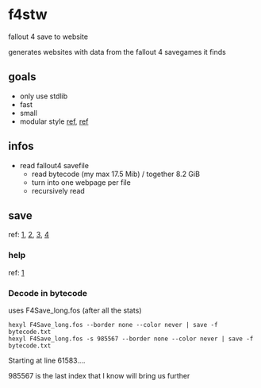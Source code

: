 # f4stw

fallout 4 save to website

generates websites with data from the fallout 4 savegames it finds

## goals

- only use stdlib
- fast
- small
- modular style [ref](https://en.wikipedia.org/wiki/Modular_programming), [ref](https://best-practice-and-impact.github.io/qa-of-code-guidance/modular_code.html)

## infos

- read fallout4 savefile
  - read bytecode (my max 17.5 Mib) / together 8.2 GiB
  - turn into one webpage per file
  - recursively read

## save

ref: [1](https://gist.github.com/SirTony/5832ad8a2b8fd4acb636), [2](docs/save.md),
[3](https://fallout.wiki/wiki/FOS_file_format), [4](https://en.uesp.net/wiki/Skyrim_Mod:Save_File_Format)

### help

ref: [1](https://lucasklassmann.com/blog/2018-07-21-handling-binary-files-in-go/)

<!--
### With F4Save.fos:

hexyl F4Save.fos -s 983248 -n 40

0 : 1971351040
1 : 1971676672
2 : 251737344
3 : 262167040
4 : 266353408
5 : 1259124480
6 : 3072
7 : 3584
8 : 2048
9 : 6871296
-->

### Decode in bytecode

uses F4Save_long.fos (after all the stats)

```nushell
hexyl F4Save_long.fos --border none --color never | save -f bytecode.txt
hexyl F4Save_long.fos -s 985567 --border none --color never | save -f bytecode.txt
```

Starting at line 61583....

985567 is the last index that I know will bring us further
